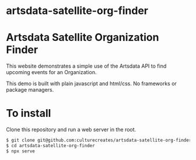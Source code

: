 # artsdata-satellite-org-finder
Artsdata Satellite Organization Finder
==========

This website demonstrates a simple use of the Artsdata API to find upcoming events for an Organization.

This demo is built with plain javascript and html/css. No frameworks or package managers.

To install
==========
Clone this repository and run a web server in the root. 

```bash
$ git clone git@github.com:culturecreates/artsdata-satellite-org-finder.git
$ cd artsdata-satellite-org-finder
$ npx serve
```
